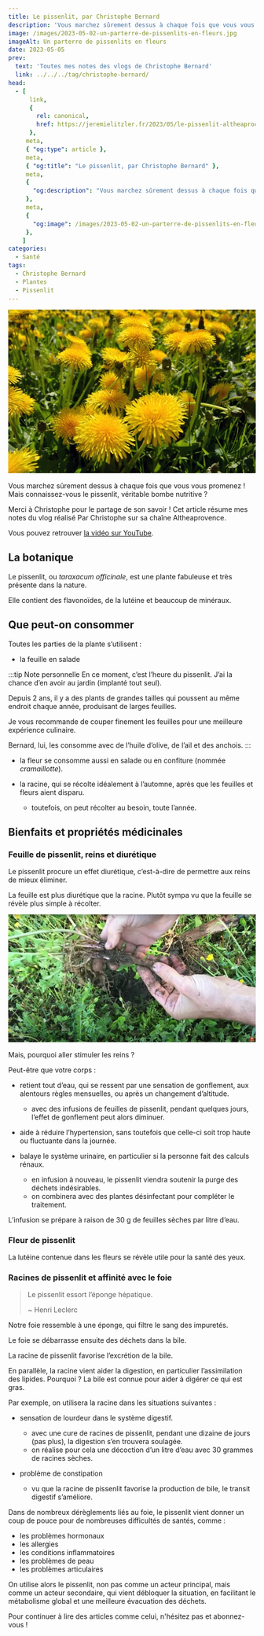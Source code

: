 ```yaml
---
title: Le pissenlit, par Christophe Bernard
description: 'Vous marchez sûrement dessus à chaque fois que vous vous promenez ! Mais connaissez-vous le pissenlit, véritable bombe nutritive ?'
image: /images/2023-05-02-un-parterre-de-pissenlits-en-fleurs.jpg
imageAlt: Un parterre de pissenlits en fleurs
date: 2023-05-05
prev:
  text: 'Toutes mes notes des vlogs de Christophe Bernard'
  link: ../../../tag/christophe-bernard/
head:
  - [
      link,
      {
        rel: canonical,
        href: https://jeremielitzler.fr/2023/05/le-pissenlit-altheaprocence,
      },
     meta,
     { "og:type": article },
     meta,
     { "og:title": "Le pissenlit, par Christophe Bernard" },
     meta,
     {
       "og:description": "Vous marchez sûrement dessus à chaque fois que vous vous promenez ! Mais connaissez-vous le pissenlit, véritable bombe nutritive ?",
     },
     meta,
     {
       "og:image": /images/2023-05-02-un-parterre-de-pissenlits-en-fleurs.jpg,
     },
    ]
categories:
  - Santé
tags:
  - Christophe Bernard
  - Plantes
  - Pissenlit
---
```


![Un parterre de pissenlits en fleurs](/images/2023-05-02-un-parterre-de-pissenlits-en-fleurs.jpg 'Crédits: image extraite du vlog de Christophe Bernard')

Vous marchez sûrement dessus à chaque fois que vous vous promenez ! Mais connaissez-vous le pissenlit, véritable bombe nutritive ?

Merci à Christophe pour le partage de son savoir ! Cet article résume mes notes du vlog réalisé Par Christophe sur sa chaîne Altheaprovence.

<!-- more -->

Vous pouvez retrouver [la vidéo sur YouTube](https://www.youtube.com/watch?v=scyuaWxMCXQ).

## La botanique

Le pissenlit, ou _taraxacum officinale_, est une plante fabuleuse et très présente dans la nature.

Elle contient des flavonoïdes, de la lutéine et beaucoup de minéraux.

## Que peut-on consommer

Toutes les parties de la plante s’utilisent :

- la feuille en salade

:::tip Note personnelle En ce moment, c’est l’heure du pissenlit. J’ai la chance d’en avoir au jardin (implanté tout seul).

Depuis 2 ans, il y a des plants de grandes tailles qui poussent au même endroit chaque année, produisant de larges feuilles.

Je vous recommande de couper finement les feuilles pour une meilleure expérience culinaire.

Bernard, lui, les consomme avec de l’huile d’olive, de l’ail et des anchois. :::

- la fleur se consomme aussi en salade ou en confiture (nommée _cramaillotte_).

- la racine, qui se récolte idéalement à l’automne, après que les feuilles et fleurs aient disparu.
  - toutefois, on peut récolter au besoin, toute l’année.

## Bienfaits et propriétés médicinales

### Feuille de pissenlit, reins et diurétique

Le pissenlit procure un effet diurétique, c’est-à-dire de permettre aux reins de mieux éliminer.

La feuille est plus diurétique que la racine. Plutôt sympa vu que la feuille se révèle plus simple à récolter.

![Un pissenlit déraciné](images/un-pissenlit-deracine.jpg 'Crédits: image extraite du vlog de AltheaProcence')

Mais, pourquoi aller stimuler les reins ?

Peut-être que votre corps :

- retient tout d’eau, qui se ressent par une sensation de gonflement, aux alentours règles mensuelles, ou après un changement d’altitude.

  - avec des infusions de feuilles de pissenlit, pendant quelques jours, l’effet de gonflement peut alors diminuer.

- aide à réduire l’hypertension, sans toutefois que celle-ci soit trop haute ou fluctuante dans la journée.
- balaye le système urinaire, en particulier si la personne fait des calculs rénaux.
  - en infusion à nouveau, le pissenlit viendra soutenir la purge des déchets indésirables.
  - on combinera avec des plantes désinfectant pour compléter le traitement.

L’infusion se prépare à raison de 30 g de feuilles sèches par litre d’eau.

### Fleur de pissenlit

La lutéine contenue dans les fleurs se révèle utile pour la santé des yeux.

### Racines de pissenlit et affinité avec le foie

> Le pissenlit essort l’éponge hépatique.
>
> ~ Henri Leclerc

Notre foie ressemble à une éponge, qui filtre le sang des impuretés.

Le foie se débarrasse ensuite des déchets dans la bile.

La racine de pissenlit favorise l’excrétion de la bile.

En parallèle, la racine vient aider la digestion, en particulier l’assimilation des lipides. Pourquoi ? La bile est connue pour aider à digérer ce qui est gras.

Par exemple, on utilisera la racine dans les situations suivantes :

- sensation de lourdeur dans le système digestif.

  - avec une cure de racines de pissenlit, pendant une dizaine de jours (pas plus), la digestion s’en trouvera soulagée.
  - on réalise pour cela une décoction d’un litre d’eau avec 30 grammes de racines sèches.

- problème de constipation
  - vu que la racine de pissenlit favorise la production de bile, le transit digestif s’améliore.

Dans de nombreux dérèglements liés au foie, le pissenlit vient donner un coup de pouce pour de nombreuses difficultés de santés, comme :

- les problèmes hormonaux
- les allergies
- les conditions inflammatoires
- les problèmes de peau
- les problèmes articulaires

On utilise alors le pissenlit, non pas comme un acteur principal, mais comme un acteur secondaire, qui vient débloquer la situation, en facilitant le métabolisme global et une meilleure évacuation des déchets.

Pour continuer à lire des articles comme celui, n'hésitez pas et abonnez-vous !
